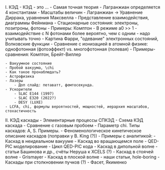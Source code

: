 I. КЭД
    - КЭД - это ...
    - Самая точная теория
    - Лагранжиан определяется 4 константами
    - Масштабы величин
    - Лагранжиан -> Уравнение Диррака, уравнения Максвелла
    - Представление взаимодействия, диаграммы Фейнмана
    - Стационарные состояния: электроны, позитроны, фотоны
    - Примеры: Комптон
    - В режиме a0 >> 1 - взаимодействие с N фотонами более вероятно, чем с одним - надо учитывать точно
    - Картина Фарри, "одевание" электронных состояний, Волковские функции
    - Сравнение с ионизацией в атомной физике: однофотонная (фотоэффект) vs. многофотонная (полевая)
    - Примеры-сравнения: Комптон, Брейт-Виллер
    
    - Вакуумное состояние
    - Пробой вакуума, \chi
    - Как такое пронаблюдать?
    - Астрофизика
    - Лазеры
        - Доп слайд: петаватт, фемтосекунда.
    - Ускорители
        - SLAC E144 (1997)
        - SLAC E320 (2022?)
        - DESY (LUXE)
    - LCFA, chi, формулы вероятностей, мощностей, иерархия масштабов, стохастичность

II. КЭД каскады
    - Элементарные процессы СПКЭД
    - Схема КЭД каскада
    - Сравнение с газовым пробоем
    - Параметр chi. Типы каскадов: А, S. Примеры.
    - Феноменологическое кинетическое описание каскадов (поправки у B. King (?))
    - Примеры с аналитикой:
        - Каскад в неидеальном вакууме
        - Каскад во вращающемся поле
    - QED-PIC моделирование
    - Цикл QED-PIC кода
    - Каскад в дипольной волне - статьи Башинова и др., счёты Неруша к XCELS (?)
    - Каскад в стоячей волне - Grismayer
    - Каскад в плоской волне - наши статьи, hole-boring
    - Каскады при столкновении пучков (?) - Фасет, Якименко